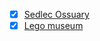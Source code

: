 - [x] [Sedlec Ossuary](https://en.wikipedia.org/wiki/Sedlec_Ossuary)
- [x] [Lego museum](https://destinace.kutnahora.cz/d/museum-of-lego-building-blocks-and-lego-store)
